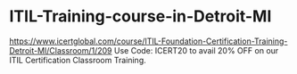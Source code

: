 # ITIL-Training-course-in-Detroit-MI
https://www.icertglobal.com/course/ITIL-Foundation-Certification-Training-Detroit-MI/Classroom/1/209       Use Code: ICERT20 to avail 20% OFF on our ITIL Certification Classroom Training.            
